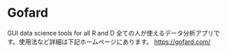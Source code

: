 # Gofard
GUI data science tools for all R and D 
全ての人が使えるデータ分析アプリです。使用法など詳細は下記ホームページにあります。
https://gofard.com/
